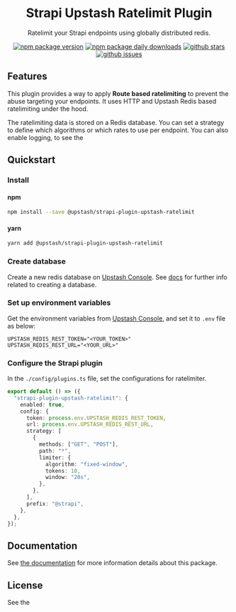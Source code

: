 <div align="center">
<h1>Strapi Upstash Ratelimit Plugin</h1>
<p style="margin-top: 0;">Ratelimit your Strapi endpoints using globally distributed redis.</p>

[![npm package version](https://badgen.net/npm/v/strapi-plugin-upstash-ratelimit)](https://npmjs.com/package/strapi-plugin-upstash-ratelimit)
[![npm package daily downloads](https://badgen.net/npm/dm/strapi-plugin-upstash-ratelimit)](https://npmjs.com/strapi-plugin-upstash-ratelimit)
[![github stars](https://badgen.net/github/stars/upstash/strapi-plugin-upstash-ratelimit)](https://gitHub.com/upstash/strapi-plugin-upstash-ratelimit)
[![github issues](https://img.shields.io/github/issues/upstash/strapi-plugin-upstash-ratelimit.svg)](https://gitHub.com/upstash/strapi-plugin-upstash-ratelimit/issues/)

</div>

## Features

This plugin provides a way to apply **Route based ratelimiting** to prevent the abuse targeting your endpoints. It uses HTTP and Upstash Redis based ratelimiting under the hood.

The ratelimiting data is stored on a Redis database. You can set a strategy to define which algorithms or which rates to use per endpoint. You can also enable logging, to see the

## Quickstart

### Install

#### npm

```bash
npm install --save @upstash/strapi-plugin-upstash-ratelimit
```

#### yarn

```bash
yarn add @upstash/strapi-plugin-upstash-ratelimit
```

### Create database

Create a new redis database on [Upstash Console](https://console.upstash.com/). See [docs](https://upstash.com/docs/redis/overall/getstarted) for further info related to creating a database.

### Set up environment variables

Get the environment variables from [Upstash Console](https://console.upstash.com/), and set it to `.env` file as below:

```shell
UPSTASH_REDIS_REST_TOKEN="<YOUR_TOKEN>"
UPSTASH_REDIS_REST_URL="<YOUR_URL>"
```

### Configure the Strapi plugin

In the `./config/plugins.ts` file, set the configurations for ratelimiter.

```typescript
export default () => ({
  "strapi-plugin-upstash-ratelimit": {
    enabled: true,
    config: {
      token: process.env.UPSTASH_REDIS_REST_TOKEN,
      url: process.env.UPSTASH_REDIS_REST_URL,
      strategy: [
        {
          methods: ["GET", "POST"],
          path: "*",
          limiter: {
            algorithm: "fixed-window",
            tokens: 10,
            window: "20s",
          },
        },
      ],
      prefix: "@strapi",
    },
  },
});
```

## Documentation

See [the documentation](https://upstash.com/docs/redis/integrations/ratelimit/strapi/getting-started) for more information details about this package.

## License

See the
